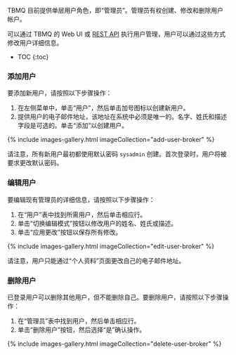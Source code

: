 TBMQ 目前提供单层用户角色，即“管理员”。管理员有权创建、修改和删除用户帐户。

可以通过 TBMQ 的 Web UI 或 [REST API](/docs/mqtt-broker/user-management/) 执行用户管理，用户可以通过这些方式修改用户详细信息。

* TOC
{:toc}

### 添加用户

要添加新用户，请按照以下步骤操作：

1. 在左侧菜单中，单击“用户”，然后单击加号图标以创建新用户。
2. 提供用户的电子邮件地址，该地址在系统中必须是唯一的。名字、姓氏和描述字段是可选的。单击“添加”以创建用户。

{% include images-gallery.html imageCollection="add-user-broker" %}

请注意，所有新用户最初都使用默认密码 `sysadmin` 创建。首次登录时，用户将被要求更改默认密码。

### 编辑用户

要编辑现有管理员的详细信息，请按照以下步骤操作：

1. 在“用户”表中找到所需用户，然后单击相应行。
2. 单击“切换编辑模式”按钮以修改用户的姓名、姓氏或描述。
3. 单击“应用更改”按钮以保存所有修改。

{% include images-gallery.html imageCollection="edit-user-broker" %}

请注意，用户只能通过“个人资料”页面更改自己的电子邮件地址。

### 删除用户

已登录用户可以删除其他用户，但不能删除自己。要删除用户，请按照以下步骤操作：

1. 在“管理员”表中找到用户，然后单击相应行。
2. 单击“删除用户”按钮，然后选择“是”确认操作。

{% include images-gallery.html imageCollection="delete-user-broker" %}